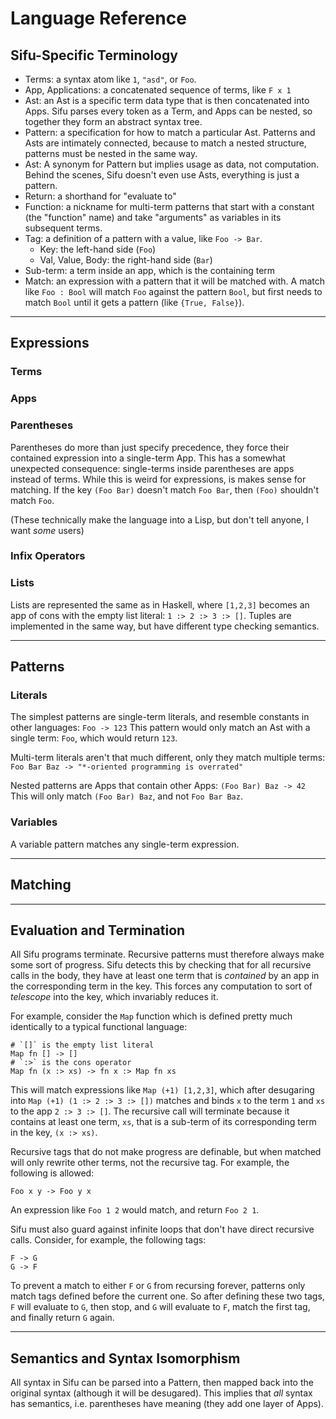# Language Reference

## Sifu-Specific Terminology

- Terms: a syntax atom like `1`, `"asd"`, or `Foo`.
- App, Applications: a concatenated sequence of terms, like `F x 1`
- Ast: an Ast is a specific term data type that is then concatenated into Apps.
Sifu parses every token as a Term, and Apps can be nested, so together they form
an abstract syntax tree.
- Pattern: a specification for how to match a particular Ast. Patterns and Asts
are intimately connected, because to match a nested structure, patterns must be
nested in the same way.
- Ast: A synonym for Pattern but implies usage as data, not computation. Behind the scenes, Sifu doesn't even use Asts, everything is just a pattern.
- Return: a shorthand for "evaluate to"
- Function: a nickname for multi-term patterns that start with a constant (the
"function" name) and take "arguments" as variables in its subsequent terms.
- Tag: a definition of a pattern with a value, like `Foo -> Bar`.
  - Key: the left-hand side (`Foo`)
  - Val, Value, Body: the right-hand side (`Bar`) 
- Sub-term: a term inside an app, which is the containing term
- Match: an expression with a pattern that it will be matched with. A match like
`Foo : Bool` will match `Foo` against the pattern `Bool`, but first needs to
match `Bool` until it gets a pattern (like `{True, False}`).

---

## Expressions

### Terms

### Apps

### Parentheses
Parentheses do more than just specify precedence, they force their contained
expression into a single-term App. This has a somewhat unexpected consequence:
single-terms inside parentheses are apps instead of terms. While this is weird
for expressions, is makes sense for matching. If the key `(Foo Bar)` doesn't
match `Foo Bar`, then `(Foo)` shouldn't match `Foo`.

(These technically make the language into a Lisp, but don't tell anyone, I want _some_ users)

### Infix Operators

### Lists

Lists are represented the same as in Haskell, where `[1,2,3]` becomes an app of
cons with the empty list literal: `1 :> 2 :> 3 :> []`. Tuples are implemented in
the same way, but have different type checking semantics.

---

## Patterns

### Literals

The simplest patterns are single-term literals, and resemble constants in other
languages:
`Foo -> 123`
This pattern would only match an Ast with a single term:
`Foo`, which would return `123`.

Multi-term literals aren't that much different, only they match multiple terms:
`Foo Bar Baz -> "*-oriented programming is overrated"`

Nested patterns are Apps that contain other Apps:
`(Foo Bar) Baz -> 42`
This will only match `(Foo Bar) Baz`, and not `Foo Bar Baz`.

### Variables

A variable pattern matches any single-term expression.


---

## Matching

---

## Evaluation and Termination

All Sifu programs terminate. Recursive patterns must therefore always make some
sort of progress. Sifu detects this by checking that for all recursive calls
in the body, they have at least one term that is _contained_ by an app in the
corresponding term in the key. This forces any computation to sort of _telescope_
into the key, which invariably reduces it.

For example, consider the `Map` function which is defined pretty much
identically to a typical functional language:
```
# `[]` is the empty list literal
Map fn [] -> []
# `:>` is the cons operator
Map fn (x :> xs) -> fn x :> Map fn xs
```
This will match expressions like `Map (+1) [1,2,3]`, which after desugaring into
`Map (+1) (1 :> 2 :> 3 :> [])` matches and binds `x` to the term `1` and `xs` to
the app `2 :> 3 :> []`. The recursive call will terminate because it contains
at least one term, `xs`, that is a sub-term of its corresponding term in the
key, `(x :> xs)`.

Recursive tags that do not make progress are definable, but when matched will only rewrite other terms, not the recursive tag. For example, the following is allowed:
```
Foo x y -> Foo y x
```
An expression like `Foo 1 2` would match, and return `Foo 2 1`.

Sifu must also guard against infinite loops that don't have direct recursive
calls. Consider, for example, the following tags:
```
F -> G
G -> F
```
To prevent a match to either `F` or `G` from recursing forever, patterns only
match tags defined before the current one. So after defining these two tags,
`F` will evaluate to `G`, then stop, and `G` will evaluate to `F`, match the
first tag, and finally return `G` again.

---

## Semantics and Syntax Isomorphism

All syntax in Sifu can be parsed into a Pattern, then mapped back into the original
syntax (although it will be desugared). This implies that _all_ syntax has
semantics, i.e. parentheses have meaning (they add one layer of Apps).